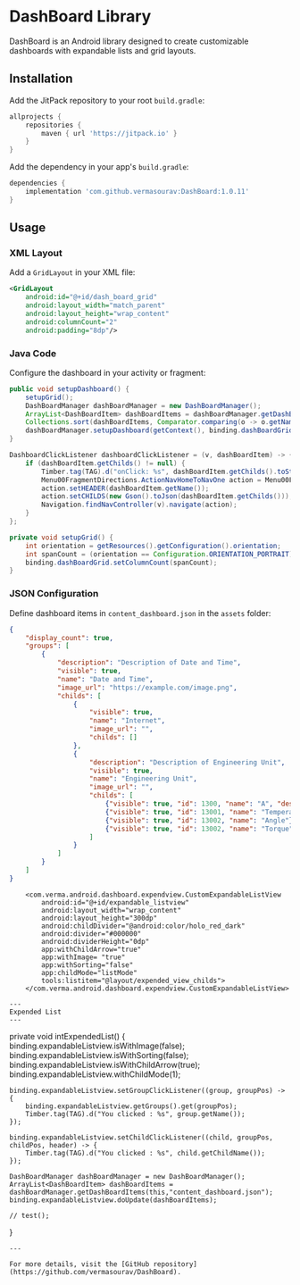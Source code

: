 
# DashBoard Library

DashBoard is an Android library designed to create customizable dashboards with expandable lists and grid layouts.

## Installation

Add the JitPack repository to your root `build.gradle`:

```groovy
allprojects {
    repositories {
        maven { url 'https://jitpack.io' }
    }
}
```

Add the dependency in your app's `build.gradle`:

```groovy
dependencies {
    implementation 'com.github.vermasourav:DashBoard:1.0.11'
}
```

## Usage

### XML Layout
Add a `GridLayout` in your XML file:

```xml
<GridLayout
    android:id="@+id/dash_board_grid"
    android:layout_width="match_parent"
    android:layout_height="wrap_content"
    android:columnCount="2"
    android:padding="8dp"/>
```

### Java Code
Configure the dashboard in your activity or fragment:

```java
public void setupDashboard() {
    setupGrid();
    DashBoardManager dashBoardManager = new DashBoardManager();
    ArrayList<DashBoardItem> dashBoardItems = dashBoardManager.getDashBoardItems(getContext(), "content_dashboard.json");
    Collections.sort(dashBoardItems, Comparator.comparing(o -> o.getName().toLowerCase()));
    dashBoardManager.setupDashboard(getContext(), binding.dashBoardGrid, 3, dashBoardItems, dashboardClickListener);
}

DashboardClickListener dashboardClickListener = (v, dashBoardItem) -> {
    if (dashBoardItem.getChilds() != null) {
		Timber.tag(TAG).d("onClick: %s", dashBoardItem.getChilds().toString());
		Menu00FragmentDirections.ActionNavHomeToNavOne action = Menu00FragmentDirections.actionNavHomeToNavOne();
        action.setHEADER(dashBoardItem.getName());
        action.setCHILDS(new Gson().toJson(dashBoardItem.getChilds()));
        Navigation.findNavController(v).navigate(action);
    }
};

private void setupGrid() {
    int orientation = getResources().getConfiguration().orientation;
    int spanCount = (orientation == Configuration.ORIENTATION_PORTRAIT) ? 3 : 4;
    binding.dashBoardGrid.setColumnCount(spanCount);
}
```

### JSON Configuration
Define dashboard items in `content_dashboard.json` in the `assets` folder:

```json
{
    "display_count": true,
    "groups": [
        {
            "description": "Description of Date and Time",
            "visible": true,
            "name": "Date and Time",
            "image_url": "https://example.com/image.png",
            "childs": [
                {
                    "visible": true,
                    "name": "Internet",
                    "image_url": "",
                    "childs": []
                },
                {
                    "description": "Description of Engineering Unit",
                    "visible": true,
                    "name": "Engineering Unit",
                    "image_url": "",
                    "childs": [
                        {"visible": true, "id": 1300, "name": "A", "description": "Description of A", "thumbnail": ""},
                        {"visible": true, "id": 13001, "name": "Temperature"},
                        {"visible": true, "id": 13002, "name": "Angle"},
                        {"visible": true, "id": 13002, "name": "Torque"}
                    ]
                }
            ]
        }
    ]
}
```

```
    <com.verma.android.dashboard.expendview.CustomExpandableListView
        android:id="@+id/expandable_listview"
        android:layout_width="wrap_content"
        android:layout_height="300dp"
        android:childDivider="@android:color/holo_red_dark"
        android:divider="#000000"
        android:dividerHeight="0dp"
        app:withChildArrow="true"
        app:withImage= "true"
        app:withSorting="false"
        app:childMode="listMode"
        tools:listitem="@layout/expended_view_childs">
    </com.verma.android.dashboard.expendview.CustomExpandableListView>

---
Expended List
---
```
 private void intExpendedList() {
	binding.expandableListview.isWithImage(false);
	binding.expandableListview.isWithSorting(false);
	binding.expandableListview.isWithChildArrow(true);
	binding.expandableListview.withChildMode(1);
	
	binding.expandableListview.setGroupClickListener((group, groupPos) -> {
	    binding.expandableListview.getGroups().get(groupPos);
	    Timber.tag(TAG).d("You clicked : %s", group.getName());
	});
	
	binding.expandableListview.setChildClickListener((child, groupPos, childPos, header) -> {
	    Timber.tag(TAG).d("You clicked : %s", child.getChildName());
	});
	
	DashBoardManager dashBoardManager = new DashBoardManager();
	ArrayList<DashBoardItem> dashBoardItems = dashBoardManager.getDashBoardItems(this,"content_dashboard.json");
	binding.expandableListview.doUpdate(dashBoardItems);
	
	// test();
}
```    
---

For more details, visit the [GitHub repository](https://github.com/vermasourav/DashBoard).
